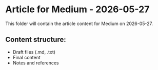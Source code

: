 # Article for Medium - 2026-05-27

This folder will contain the article content for Medium on 2026-05-27.

## Content structure:
- Draft files (.md, .txt)
- Final content
- Notes and references
